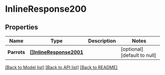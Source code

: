 # InlineResponse200

## Properties
Name | Type | Description | Notes
------------ | ------------- | ------------- | -------------
**Parrots** | [**[]InlineResponse2001**](inline_response_200_1.md) |  | [optional] [default to null]

[[Back to Model list]](../README.md#documentation-for-models) [[Back to API list]](../README.md#documentation-for-api-endpoints) [[Back to README]](../README.md)

